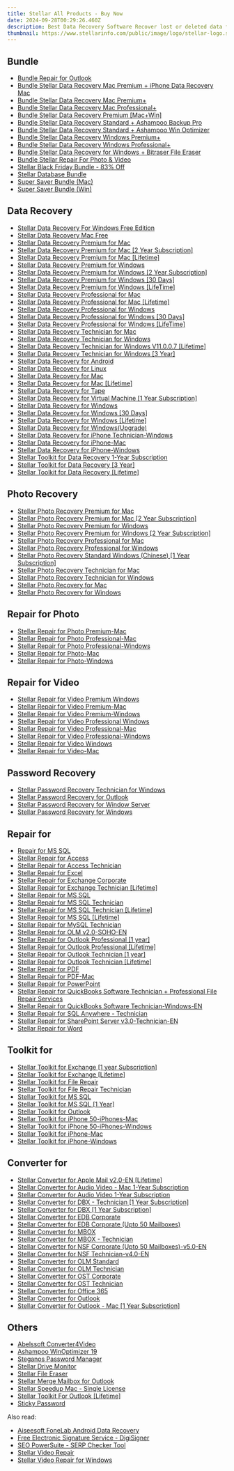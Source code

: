 ```yaml
---
title: Stellar All Products - Buy Now
date: 2024-09-28T00:29:26.460Z
description: Best Data Recovery Software Recover lost or deleted data from any Windows device and mac device
thumbnail: https://www.stellarinfo.com/public/image/logo/stellar-logo.svg
---
```


## Bundle

- [Bundle Repair for Outlook](https://secure.2checkout.com/order/cart.php?PRODS=4615891&QTY=1&AFFILIATE=108875&CART=1)
- [Bundle Stellar Data Recovery Mac Premium + iPhone Data Recovery Mac](https://secure.2checkout.com/order/cart.php?PRODS=25959843&QTY=1&AFFILIATE=108875&CART=1)
- [Bundle Stellar Data Recovery Mac Premium+](https://secure.2checkout.com/order/cart.php?PRODS=24382708&QTY=1&AFFILIATE=108875&CART=1)
- [Bundle Stellar Data Recovery Mac Professional+](https://secure.2checkout.com/order/cart.php?PRODS=24382682&QTY=1&AFFILIATE=108875&CART=1)
- [Bundle Stellar Data Recovery Premium [Mac+Win]](https://secure.2checkout.com/order/cart.php?PRODS=25959886&QTY=1&AFFILIATE=108875&CART=1)
- [Bundle Stellar Data Recovery Standard + Ashampoo Backup Pro](https://secure.2checkout.com/order/cart.php?PRODS=38197510&QTY=1&AFFILIATE=108875&CART=1)
- [Bundle Stellar Data Recovery Standard + Ashampoo Win Optimizer](https://secure.2checkout.com/order/cart.php?PRODS=36886954&QTY=1&AFFILIATE=108875&CART=1)
- [Bundle Stellar Data Recovery Windows Premium+](https://secure.2checkout.com/order/cart.php?PRODS=24382655&QTY=1&AFFILIATE=108875&CART=1)
- [Bundle Stellar Data Recovery Windows Professional+](https://secure.2checkout.com/order/cart.php?PRODS=24382638&QTY=1&AFFILIATE=108875&CART=1)
- [Bundle Stellar Data Recovery for Windows + Bitraser File Eraser](https://secure.2checkout.com/order/cart.php?PRODS=24382616&QTY=1&AFFILIATE=108875&CART=1)
- [Bundle Stellar Repair For Photo & Video](https://secure.2checkout.com/order/cart.php?PRODS=17384368&QTY=1&AFFILIATE=108875&CART=1)
- [Stellar Black Friday Bundle - 83% Off](https://secure.2checkout.com/order/cart.php?PRODS=39971801&QTY=1&AFFILIATE=108875&CART=1)
- [Stellar Database Bundle](https://secure.2checkout.com/order/cart.php?PRODS=4714730&QTY=1&AFFILIATE=108875&CART=1)
- [Super Saver Bundle (Mac)](https://secure.2checkout.com/order/cart.php?PRODS=42640080&QTY=1&AFFILIATE=108875&CART=1)
- [Super Saver Bundle (Win)](https://secure.2checkout.com/order/cart.php?PRODS=42639375&QTY=1&AFFILIATE=108875&CART=1)

## Data Recovery

- [Stellar Data Recovery For Windows Free Edition](https://secure.2checkout.com/order/cart.php?PRODS=27336647&QTY=1&AFFILIATE=108875&CART=1)
- [Stellar Data Recovery Mac Free](https://secure.2checkout.com/order/cart.php?PRODS=34417342&QTY=1&AFFILIATE=108875&CART=1)
- [Stellar Data Recovery Premium for Mac](https://secure.2checkout.com/order/cart.php?PRODS=4718488&QTY=1&AFFILIATE=108875&CART=1)
- [Stellar Data Recovery Premium for Mac [2 Year Subscription]](https://secure.2checkout.com/order/cart.php?PRODS=26060557&QTY=1&AFFILIATE=108875&CART=1)
- [Stellar Data Recovery Premium for Mac [Lifetime]](https://secure.2checkout.com/order/cart.php?PRODS=19255754&QTY=1&AFFILIATE=108875&CART=1)
- [Stellar Data Recovery Premium for Windows](https://secure.2checkout.com/order/cart.php?PRODS=14686982&QTY=1&AFFILIATE=108875&CART=1)
- [Stellar Data Recovery Premium for Windows [2 Year Subscription]](https://secure.2checkout.com/order/cart.php?PRODS=26060611&QTY=1&AFFILIATE=108875&CART=1)
- [Stellar Data Recovery Premium for Windows [30 Days]](https://secure.2checkout.com/order/cart.php?PRODS=29128900&QTY=1&AFFILIATE=108875&CART=1)
- [Stellar Data Recovery Premium for Windows [LifeTime]](https://secure.2checkout.com/order/cart.php?PRODS=19255741&QTY=1&AFFILIATE=108875&CART=1)
- [Stellar Data Recovery Professional for Mac](https://secure.2checkout.com/order/cart.php?PRODS=4605230&QTY=1&AFFILIATE=108875&CART=1)
- [Stellar Data Recovery Professional for Mac [Lifetime]](https://secure.2checkout.com/order/cart.php?PRODS=19255748&QTY=1&AFFILIATE=108875&CART=1)
- [Stellar Data Recovery Professional for Windows](https://secure.2checkout.com/order/cart.php?PRODS=4605220&QTY=1&AFFILIATE=108875&CART=1)
- [Stellar Data Recovery Professional for Windows [30 Days]](https://secure.2checkout.com/order/cart.php?PRODS=29128875&QTY=1&AFFILIATE=108875&CART=1)
- [Stellar Data Recovery Professional for Windows [LifeTime]](https://secure.2checkout.com/order/cart.php?PRODS=19255698&QTY=1&AFFILIATE=108875&CART=1)
- [Stellar Data Recovery Technician for Mac](https://secure.2checkout.com/order/cart.php?PRODS=17534015&QTY=1&AFFILIATE=108875&CART=1)
- [Stellar Data Recovery Technician for Windows](https://secure.2checkout.com/order/cart.php?PRODS=4605222&QTY=1&AFFILIATE=108875&CART=1)
- [Stellar Data Recovery Technician for Windows V11.0.0.7 [Lifetime]](https://secure.2checkout.com/order/cart.php?PRODS=38825913&QTY=1&AFFILIATE=108875&CART=1)
- [Stellar Data Recovery Technician for Windows [3 Year]](https://secure.2checkout.com/order/cart.php?PRODS=37997458&QTY=1&AFFILIATE=108875&CART=1)
- [Stellar Data Recovery for Android](https://secure.2checkout.com/order/cart.php?PRODS=41834255&QTY=1&AFFILIATE=108875&CART=1)
- [Stellar Data Recovery for Linux](https://secure.2checkout.com/order/cart.php?PRODS=4625605&QTY=1&AFFILIATE=108875&CART=1)
- [Stellar Data Recovery for Mac](https://secure.2checkout.com/order/cart.php?PRODS=36929173&QTY=1&AFFILIATE=108875&CART=1)
- [Stellar Data Recovery for Mac [Lifetime]](https://secure.2checkout.com/order/cart.php?PRODS=36935408&QTY=1&AFFILIATE=108875&CART=1)
- [Stellar Data Recovery for Tape](https://secure.2checkout.com/order/cart.php?PRODS=37815622&QTY=1&AFFILIATE=108875&CART=1)
- [Stellar Data Recovery for Virtual Machine [1 Year Subscription]](https://secure.2checkout.com/order/cart.php?PRODS=4631019&QTY=1&AFFILIATE=108875&CART=1)
- [Stellar Data Recovery for Windows](https://secure.2checkout.com/order/cart.php?PRODS=4605079&QTY=1&AFFILIATE=108875&CART=1)
- [Stellar Data Recovery for Windows [30 Days]](https://secure.2checkout.com/order/cart.php?PRODS=29128834&QTY=1&AFFILIATE=108875&CART=1)
- [Stellar Data Recovery for Windows [Lifetime]](https://secure.2checkout.com/order/cart.php?PRODS=36891823&QTY=1&AFFILIATE=108875&CART=1)
- [Stellar Data Recovery for Windows(Upgrade)](https://secure.2checkout.com/order/cart.php?PRODS=38504238&QTY=1&AFFILIATE=108875&CART=1)
- [Stellar Data Recovery for iPhone Technician-Windows](https://secure.2checkout.com/order/cart.php?PRODS=18713107&QTY=1&AFFILIATE=108875&CART=1)
- [Stellar Data Recovery for iPhone-Mac](https://secure.2checkout.com/order/cart.php?PRODS=4692044&QTY=1&AFFILIATE=108875&CART=1)
- [Stellar Data Recovery for iPhone-Windows](https://secure.2checkout.com/order/cart.php?PRODS=4626026&QTY=1&AFFILIATE=108875&CART=1)
- [Stellar Toolkit for Data Recovery 1-Year Subscription](https://secure.2checkout.com/order/cart.php?PRODS=4939863&QTY=1&AFFILIATE=108875&CART=1)
- [Stellar Toolkit for Data Recovery [3 Year]](https://secure.2checkout.com/order/cart.php?PRODS=37997579&QTY=1&AFFILIATE=108875&CART=1)
- [Stellar Toolkit for Data Recovery [Lifetime]](https://secure.2checkout.com/order/cart.php?PRODS=38825935&QTY=1&AFFILIATE=108875&CART=1)

## Photo Recovery

- [Stellar Photo Recovery Premium for Mac](https://secure.2checkout.com/order/cart.php?PRODS=4737345&QTY=1&AFFILIATE=108875&CART=1)
- [Stellar Photo Recovery Premium for Mac [2 Year Subscription]](https://secure.2checkout.com/order/cart.php?PRODS=37753511&QTY=1&AFFILIATE=108875&CART=1)
- [Stellar Photo Recovery Premium for Windows](https://secure.2checkout.com/order/cart.php?PRODS=4737344&QTY=1&AFFILIATE=108875&CART=1)
- [Stellar Photo Recovery Premium for Windows [2 Year Subscription]](https://secure.2checkout.com/order/cart.php?PRODS=37753481&QTY=1&AFFILIATE=108875&CART=1)
- [Stellar Photo Recovery Professional for Mac](https://secure.2checkout.com/order/cart.php?PRODS=4686922&QTY=1&AFFILIATE=108875&CART=1)
- [Stellar Photo Recovery Professional for Windows](https://secure.2checkout.com/order/cart.php?PRODS=4686921&QTY=1&AFFILIATE=108875&CART=1)
- [Stellar Photo Recovery Standard Windows (Chinese) [1 Year Subscription]](https://secure.2checkout.com/order/cart.php?PRODS=25449225&QTY=1&AFFILIATE=108875&CART=1)
- [Stellar Photo Recovery Technician for Mac](https://secure.2checkout.com/order/cart.php?PRODS=35808352&QTY=1&AFFILIATE=108875&CART=1)
- [Stellar Photo Recovery Technician for Windows](https://secure.2checkout.com/order/cart.php?PRODS=35808286&QTY=1&AFFILIATE=108875&CART=1)
- [Stellar Photo Recovery for Mac](https://secure.2checkout.com/order/cart.php?PRODS=4605891&QTY=1&AFFILIATE=108875&CART=1)
- [Stellar Photo Recovery for Windows](https://secure.2checkout.com/order/cart.php?PRODS=4605232&QTY=1&AFFILIATE=108875&CART=1)

## Repair for Photo

- [Stellar Repair for Photo Premium-Mac](https://secure.2checkout.com/order/cart.php?PRODS=30578934&QTY=1&AFFILIATE=108875&CART=1)
- [Stellar Repair for Photo Professional-Mac](https://secure.2checkout.com/order/cart.php?PRODS=30578908&QTY=1&AFFILIATE=108875&CART=1)
- [Stellar Repair for Photo Professional-Windows](https://secure.2checkout.com/order/cart.php?PRODS=30578850&QTY=1&AFFILIATE=108875&CART=1)
- [Stellar Repair for Photo-Mac](https://secure.2checkout.com/order/cart.php?PRODS=4607227&QTY=1&AFFILIATE=108875&CART=1)
- [Stellar Repair for Photo-Windows](https://secure.2checkout.com/order/cart.php?PRODS=4607228&QTY=1&AFFILIATE=108875&CART=1)

## Repair for Video

- [Stellar Repair for Video Premium Windows](https://secure.2checkout.com/order/cart.php?PRODS=40944131&QTY=1&AFFILIATE=108875&CART=1)
- [Stellar Repair for Video Premium-Mac](https://secure.2checkout.com/order/cart.php?PRODS=4608891&QTY=1&AFFILIATE=108875&CART=1)
- [Stellar Repair for Video Premium-Windows](https://secure.2checkout.com/order/cart.php?PRODS=4608890&QTY=1&AFFILIATE=108875&CART=1)
- [Stellar Repair for Video Professional Windows](https://secure.2checkout.com/order/cart.php?PRODS=37753029&QTY=1&AFFILIATE=108875&CART=1)
- [Stellar Repair for Video Professional-Mac](https://secure.2checkout.com/order/cart.php?PRODS=4728005&QTY=1&AFFILIATE=108875&CART=1)
- [Stellar Repair for Video Professional-Windows](https://secure.2checkout.com/order/cart.php?PRODS=4728004&QTY=1&AFFILIATE=108875&CART=1)
- [Stellar Repair for Video Windows](https://secure.2checkout.com/order/cart.php?PRODS=4693363&QTY=1&AFFILIATE=108875&CART=1)
- [Stellar Repair for Video-Mac](https://secure.2checkout.com/order/cart.php?PRODS=4630228&QTY=1&AFFILIATE=108875&CART=1)

## Password Recovery

- [Stellar Password Recovery Technician for Windows](https://secure.2checkout.com/order/cart.php?PRODS=35001969&QTY=1&AFFILIATE=108875&CART=1)
- [Stellar Password Recovery for Outlook](https://secure.2checkout.com/order/cart.php?PRODS=4631026&QTY=1&AFFILIATE=108875&CART=1)
- [Stellar Password Recovery for Window Server](https://secure.2checkout.com/order/cart.php?PRODS=4631025&QTY=1&AFFILIATE=108875&CART=1)
- [Stellar Password Recovery for Windows](https://secure.2checkout.com/order/cart.php?PRODS=35001843&QTY=1&AFFILIATE=108875&CART=1)

## Repair for

- [Repair for MS SQL](https://secure.2checkout.com/order/cart.php?PRODS=37735088&QTY=1&AFFILIATE=108875&CART=1)
- [Stellar Repair for Access](https://secure.2checkout.com/order/cart.php?PRODS=4620261&QTY=1&AFFILIATE=108875&CART=1)
- [Stellar Repair for Access Technician](https://secure.2checkout.com/order/cart.php?PRODS=37848277&QTY=1&AFFILIATE=108875&CART=1)
- [Stellar Repair for Excel](https://secure.2checkout.com/order/cart.php?PRODS=4605919&QTY=1&AFFILIATE=108875&CART=1)
- [Stellar Repair for Exchange Corporate](https://secure.2checkout.com/order/cart.php?PRODS=4605912&QTY=1&AFFILIATE=108875&CART=1)
- [Stellar Repair for Exchange Technician [Lifetime]](https://secure.2checkout.com/order/cart.php?PRODS=18713222&QTY=1&AFFILIATE=108875&CART=1)
- [Stellar Repair for MS SQL](https://secure.2checkout.com/order/cart.php?PRODS=37735081&QTY=1&AFFILIATE=108875&CART=1)
- [Stellar Repair for MS SQL Technician](https://secure.2checkout.com/order/cart.php?PRODS=37790210&QTY=1&AFFILIATE=108875&CART=1)
- [Stellar Repair for MS SQL Technician [Lifetime]](https://secure.2checkout.com/order/cart.php?PRODS=4714824&QTY=1&AFFILIATE=108875&CART=1)
- [Stellar Repair for MS SQL [Lifetime]](https://secure.2checkout.com/order/cart.php?PRODS=4605916&QTY=1&AFFILIATE=108875&CART=1)
- [Stellar Repair for MySQL Technician](https://secure.2checkout.com/order/cart.php?PRODS=4631031&QTY=1&AFFILIATE=108875&CART=1)
- [Stellar Repair for OLM v2.0-SOHO-EN](https://secure.2checkout.com/order/cart.php?PRODS=4699016&QTY=1&AFFILIATE=108875&CART=1)
- [Stellar Repair for Outlook Professional [1 year]](https://secure.2checkout.com/order/cart.php?PRODS=31068733&QTY=1&AFFILIATE=108875&CART=1)
- [Stellar Repair for Outlook Professional [Lifetime]](https://secure.2checkout.com/order/cart.php?PRODS=4605909&QTY=1&AFFILIATE=108875&CART=1)
- [Stellar Repair for Outlook Technician [1 year]](https://secure.2checkout.com/order/cart.php?PRODS=31126738&QTY=1&AFFILIATE=108875&CART=1)
- [Stellar Repair for Outlook Technician [Lifetime]](https://secure.2checkout.com/order/cart.php?PRODS=4716973&QTY=1&AFFILIATE=108875&CART=1)
- [Stellar Repair for PDF](https://secure.2checkout.com/order/cart.php?PRODS=4694056&QTY=1&AFFILIATE=108875&CART=1)
- [Stellar Repair for PDF-Mac](https://secure.2checkout.com/order/cart.php?PRODS=4694057&QTY=1&AFFILIATE=108875&CART=1)
- [Stellar Repair for PowerPoint](https://secure.2checkout.com/order/cart.php?PRODS=4615648&QTY=1&AFFILIATE=108875&CART=1)
- [Stellar Repair for QuickBooks Software Technician + Professional File Repair Services](https://secure.2checkout.com/order/cart.php?PRODS=33089737&QTY=1&AFFILIATE=108875&CART=1)
- [Stellar Repair for QuickBooks Software Technician-Windows-EN](https://secure.2checkout.com/order/cart.php?PRODS=4607250&QTY=1&AFFILIATE=108875&CART=1)
- [Stellar Repair for SQL Anywhere - Technician](https://secure.2checkout.com/order/cart.php?PRODS=28366011&QTY=1&AFFILIATE=108875&CART=1)
- [Stellar Repair for SharePoint Server v3.0-Technician-EN](https://secure.2checkout.com/order/cart.php?PRODS=4706493&QTY=1&AFFILIATE=108875&CART=1)
- [Stellar Repair for Word](https://secure.2checkout.com/order/cart.php?PRODS=4615647&QTY=1&AFFILIATE=108875&CART=1)

## Toolkit for

- [Stellar Toolkit for Exchange [1 year Subscription]](https://secure.2checkout.com/order/cart.php?PRODS=32237351&QTY=1&AFFILIATE=108875&CART=1)
- [Stellar Toolkit for Exchange [Lifetime]](https://secure.2checkout.com/order/cart.php?PRODS=4709621&QTY=1&AFFILIATE=108875&CART=1)
- [Stellar Toolkit for File Repair](https://secure.2checkout.com/order/cart.php?PRODS=4700218&QTY=1&AFFILIATE=108875&CART=1)
- [Stellar Toolkit for File Repair Technician](https://secure.2checkout.com/order/cart.php?PRODS=38733153&QTY=1&AFFILIATE=108875&CART=1)
- [Stellar Toolkit for MS SQL](https://secure.2checkout.com/order/cart.php?PRODS=37790267&QTY=1&AFFILIATE=108875&CART=1)
- [Stellar Toolkit for MS SQL [1 Year]](https://secure.2checkout.com/order/cart.php?PRODS=4709623&QTY=1&AFFILIATE=108875&CART=1)
- [Stellar Toolkit for Outlook](https://secure.2checkout.com/order/cart.php?PRODS=4632105&QTY=1&AFFILIATE=108875&CART=1)
- [Stellar Toolkit for iPhone 50-iPhones-Mac](https://secure.2checkout.com/order/cart.php?PRODS=37650495&QTY=1&AFFILIATE=108875&CART=1)
- [Stellar Toolkit for iPhone 50-iPhones-Windows](https://secure.2checkout.com/order/cart.php?PRODS=37650475&QTY=1&AFFILIATE=108875&CART=1)
- [Stellar Toolkit for iPhone-Mac](https://secure.2checkout.com/order/cart.php?PRODS=31594487&QTY=1&AFFILIATE=108875&CART=1)
- [Stellar Toolkit for iPhone-Windows](https://secure.2checkout.com/order/cart.php?PRODS=31594275&QTY=1&AFFILIATE=108875&CART=1)

## Converter for

- [Stellar Converter for Apple Mail v2.0-EN [Lifetime]](https://secure.2checkout.com/order/cart.php?PRODS=4620521&QTY=1&AFFILIATE=108875&CART=1)
- [Stellar Converter for Audio Video - Mac 1-Year Subscription](https://secure.2checkout.com/order/cart.php?PRODS=4691498&QTY=1&AFFILIATE=108875&CART=1)
- [Stellar Converter for Audio Video 1-Year Subscription](https://secure.2checkout.com/order/cart.php?PRODS=4608517&QTY=1&AFFILIATE=108875&CART=1)
- [Stellar Converter for DBX - Technician [1 Year Subscription]](https://secure.2checkout.com/order/cart.php?PRODS=4635612&QTY=1&AFFILIATE=108875&CART=1)
- [Stellar Converter for DBX [1 Year Subscription]](https://secure.2checkout.com/order/cart.php?PRODS=4631022&QTY=1&AFFILIATE=108875&CART=1)
- [Stellar Converter for EDB Corporate](https://secure.2checkout.com/order/cart.php?PRODS=26269147&QTY=1&AFFILIATE=108875&CART=1)
- [Stellar Converter for EDB Corporate (Upto 50 Mailboxes)](https://secure.2checkout.com/order/cart.php?PRODS=4607238&QTY=1&AFFILIATE=108875&CART=1)
- [Stellar Converter for MBOX](https://secure.2checkout.com/order/cart.php?PRODS=4607233&QTY=1&AFFILIATE=108875&CART=1)
- [Stellar Converter for MBOX - Technician](https://secure.2checkout.com/order/cart.php?PRODS=4635613&QTY=1&AFFILIATE=108875&CART=1)
- [Stellar Converter for NSF Corporate (Upto 50 Mailboxes)-v5.0-EN](https://secure.2checkout.com/order/cart.php?PRODS=4619306&QTY=1&AFFILIATE=108875&CART=1)
- [Stellar Converter for NSF Technician-v4.0-EN](https://secure.2checkout.com/order/cart.php?PRODS=4635622&QTY=1&AFFILIATE=108875&CART=1)
- [Stellar Converter for OLM Standard](https://secure.2checkout.com/order/cart.php?PRODS=4611538&QTY=1&AFFILIATE=108875&CART=1)
- [Stellar Converter for OLM Technician](https://secure.2checkout.com/order/cart.php?PRODS=4635621&QTY=1&AFFILIATE=108875&CART=1)
- [Stellar Converter for OST Corporate](https://secure.2checkout.com/order/cart.php?PRODS=4607249&QTY=1&AFFILIATE=108875&CART=1)
- [Stellar Converter for OST Technician](https://secure.2checkout.com/order/cart.php?PRODS=4724311&QTY=1&AFFILIATE=108875&CART=1)
- [Stellar Converter for Office 365](https://secure.2checkout.com/order/cart.php?PRODS=4710169&QTY=1&AFFILIATE=108875&CART=1)
- [Stellar Converter for Outlook](https://secure.2checkout.com/order/cart.php?PRODS=4631024&QTY=1&AFFILIATE=108875&CART=1)
- [Stellar Converter for Outlook - Mac [1 Year Subscription]](https://secure.2checkout.com/order/cart.php?PRODS=4616607&QTY=1&AFFILIATE=108875&CART=1)

## Others

- [Abelssoft Converter4Video](https://secure.2checkout.com/order/cart.php?PRODS=39027365&QTY=1&AFFILIATE=108875&CART=1)
- [Ashampoo WinOptimizer 19](https://secure.2checkout.com/order/cart.php?PRODS=36886875&QTY=1&AFFILIATE=108875&CART=1)
- [Steganos Password Manager](https://secure.2checkout.com/order/cart.php?PRODS=37326404&QTY=1&AFFILIATE=108875&CART=1)
- [Stellar Drive Monitor](https://secure.2checkout.com/order/cart.php?PRODS=39001734&QTY=1&AFFILIATE=108875&CART=1)
- [Stellar File Eraser](https://secure.2checkout.com/order/cart.php?PRODS=4690853&QTY=1&AFFILIATE=108875&CART=1)
- [Stellar Merge Mailbox for Outlook](https://secure.2checkout.com/order/cart.php?PRODS=4706837&QTY=1&AFFILIATE=108875&CART=1)
- [Stellar Speedup Mac - Single License](https://secure.2checkout.com/order/cart.php?PRODS=4607231&QTY=1&AFFILIATE=108875&CART=1)
- [Stellar Toolkit For Outlook [Lifetime]](https://secure.2checkout.com/order/cart.php?PRODS=25264356&QTY=1&AFFILIATE=108875&CART=1)
- [Sticky Password](https://secure.2checkout.com/order/cart.php?PRODS=39027443&QTY=1&AFFILIATE=108875&CART=1)

<ins class="adsbygoogle"
      style="display:block"
      data-ad-client="ca-pub-7571918770474297"
      data-ad-slot="8358498916"
      data-ad-format="auto"
      data-full-width-responsive="true"></ins>

<span class="atpl-alsoreadstyle">Also read:</span>
<div><ul>
<li><a href="https://tools.techidaily.com/aiseesoft-android-data-recovery/"><u>Aiseesoft FoneLab Android Data Recovery</u></a></li>
<li><a href="https://tools.techidaily.com/digisigner/"><u>Free Electronic Signature Service - DigiSigner</u></a></li>
<li><a href="https://tools.techidaily.com/link-assistant-rank-tracker-serp-analysis/"><u>SEO PowerSuite - SERP Checker Tool</u></a></li>
<li><a href="https://tools.techidaily.com/stellar-video-repair/"><u>Stellar Video Repair</u></a></li>
<li><a href="https://tools.techidaily.com/stellar-video-repair-for-win/"><u>Stellar Video Repair for Windows</u></a></li>
</ul></div>

